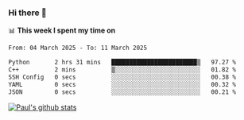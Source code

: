 ### Hi there 👋

📊 **This week I spent my time on**
<!--START_SECTION:waka-->

```txt
From: 04 March 2025 - To: 11 March 2025

Python       2 hrs 31 mins   ████████████████████████▒   97.27 %
C++          2 mins          ▒░░░░░░░░░░░░░░░░░░░░░░░░   01.82 %
SSH Config   0 secs          ░░░░░░░░░░░░░░░░░░░░░░░░░   00.38 %
YAML         0 secs          ░░░░░░░░░░░░░░░░░░░░░░░░░   00.32 %
JSON         0 secs          ░░░░░░░░░░░░░░░░░░░░░░░░░   00.21 %
```

<!--END_SECTION:waka-->


[![Paul's github stats](https://github-readme-stats.vercel.app/api?username=mickeyouyou&theme=dracula&show_icons=true)](https://github.com/anuraghazra/github-readme-stats)

